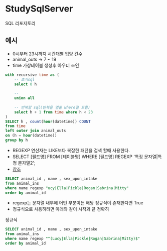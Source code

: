 # StudySqlServer
SQL 리포지토리

## 예시
- 0시부터 23시까지 시간대별 입양 건수
- animal_outs -> 7 ~ 19
- time 가상테이블 생성후 아우터 조인

```sql
with recursive time as (
    -- 초기sql
    select 0 h
    
    -- 
    union all
    
    -- 반복할 sql(반복을 멈출 where절 포함)
    select h + 1 from time where h < 23
)
SELECT h , count(hour(datetime)) COUNT
from time 
left outer join animal_outs
on (h = hour(datetime))
group by h
```

- REGEXP 연산자는 LIKE보다 복잡한 패턴을 검색 할때 사용한다.
- SELECT [필드명] FROM [테이블명] WHERE [필드명] REGEXP '특정 문자열|특정 문자열2';
- [참조](https://lollolzkk.tistory.com/44)


```sql
SELECT animal_id , name , sex_upon_intake
from animal_ins
where name regexp "ucy|Ella|Pickle|Rogan|Sabrina|Mitty"
order by animal_id
```

- regexp는 문자열 내부에 어떤 부분이든 해당 정규식이 존재한다면 True
- 정규식으로 사용하려면 아래와 같이 시작과 끝 정확히 

정규식
```sql
SELECT animal_id , name , sex_upon_intake
from animal_ins
where name regexp "^(Lucy|Ella|Pickle|Rogan|Sabrina|Mitty)$"
order by animal_id
```











